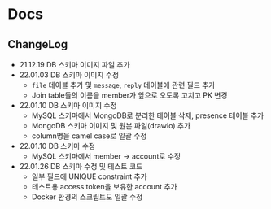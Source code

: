 # Docs

## ChangeLog
- 21.12.19 DB 스키마 이미지 파일 추가
- 22.01.03 DB 스키마 이미지 수정
  - `file` 테이블 추가 및 `message`, `reply` 테이블에 관련 필드 추가
  - Join table들의 이름을 member가 앞으로 오도록 고치고 PK 변경
- 22.01.10 DB 스키마 이미지 수정
  - MySQL 스키마에서 MongoDB로 분리한 테이블 삭제, presence 테이블 추가
  - MongoDB 스키마 이미지 및 원본 파일(drawio) 추가
  - column명을 camel case로 일괄 수정
- 22.01.10 DB 스키마 수정
  - MySQL 스키마에서 member -> account로 수정
- 22.01.26 DB 스키마 수정 및 테스트 코드 
  - 일부 필드에 UNIQUE constraint 추가
  - 테스트용 access token을 보유한 account 추가
  - Docker 환경의 스크립트도 일괄 수정
